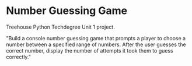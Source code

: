 # Number Guessing Game
Treehouse Python Techdegree Unit 1 project.

"Build a console number guessing game that prompts a player to choose a number between a specified range of numbers. After the user guesses the correct number, display the number of attempts it took them to guess correctly."
